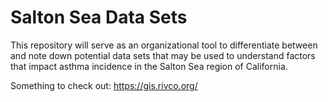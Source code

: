 # Salton Sea Data Sets

This repository will serve as an organizational tool to differentiate between and note down potential data sets that may be used to understand factors that impact asthma incidence in the Salton Sea region of California. 


Something to check out: https://gis.rivco.org/
